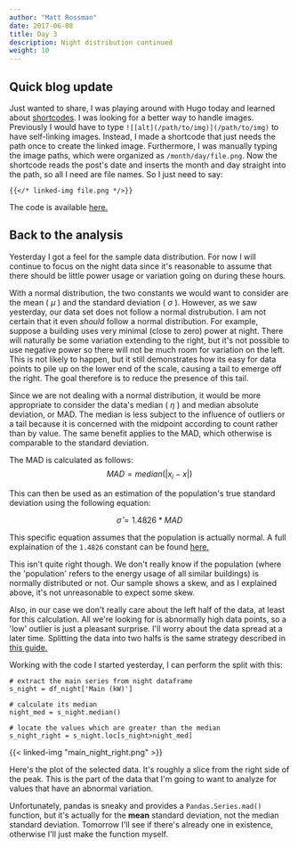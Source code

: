 ```yaml
---
author: "Matt Rossman"
date: 2017-06-08
title: Day 3
description: Night distribution continued
weight: 10
---
```


## Quick blog update
Just wanted to share, I was playing around with Hugo today and learned about [shortcodes](http://gohugo.io/extras/shortcodes/). I was looking for a better way to handle images. Previously I would have to type `![[alt](/path/to/img)](/path/to/img)` to have self-linking images. Instead, I made a shortcode that just needs the path once to create the linked image. Furthermore, I was manually typing the image paths, which were organized as `/month/day/file.png`. Now the shortcode reads the post's date and inserts the month and day straight into the path, so all I need are file names. So I just need to say:

	{{</* linked-img file.png */>}}

The code is available [here.](https://github.com/mattrossman/energize-andover-blog/blob/master/layouts/shortcodes/linked-img.html)


## Back to the analysis
Yesterday I got a feel for the sample data distribution. For now I will continue to focus on the night data since it's reasonable to assume that there should be little power usage or variation going on during these hours.

With a normal distribution, the two constants we would want to consider are the mean ( $\mu$ ) and the standard deviation ( $\sigma$ ). However, as we saw yesterday, our data set does not follow a normal distrubution. I am not certain that it even *should* follow a normal distribution. For example, suppose a building uses very minimal (close to zero) power at night. There will naturally be some variation extending to the right, but it's not possible to use negative power so there will not be much room for variation on the left. This is not likely to happen, but it still demonstrates how its easy for data points to pile up on the lower end of the scale, causing a tail to emerge off the right. The goal therefore is to reduce the presence of this tail.

Since we are not dealing with a normal distribution, it would be more appropriate to consider the data's median ( $\eta$ ) and median absolute deviation, or MAD. The median is less subject to the influence of outliers or a tail because it is concerned with the midpoint according to count rather than by value. The same benefit applies to the MAD, which otherwise is comparable to the standard deviation.

The MAD is calculated as follows:
$$ MAD = median( | x_{i} - x | )$$

This can then be used as an estimation of the population's true standard deviation using the following equation:

$$ \hat{\sigma}=1.4826*MAD $$

This specific equation assumes that the population is actually normal. A full explaination of the `1.4826` constant can be found [here.](https://en.wikipedia.org/wiki/Median_absolute_deviation#Relation_to_standard_deviation)

This isn't quite right though. We don't really know if the population (where the 'population' refers to the energy usage of all similar buildings) is normally distributed or not. Our sample shows a skew, and as I explained above, it's not unreasonable to expect some skew.

Also, in our case we don't really care about the left half of the data, at least for this calculation. All we're looking for is abnormally high data points, so a 'low' outlier is just a pleasant surprise. I'll worry about the data spread at a later time. Splitting the data into two halfs is the same strategy described in [this guide.](https://eurekastatistics.com/using-the-median-absolute-deviation-to-find-outliers/)

Working with the code I started yesterday, I can perform the split with this:

	# extract the main series from night dataframe
	s_night = df_night['Main (kW)']

	# calculate its median
	night_med = s_night.median()

	# locate the values which are greater than the median
	s_night_right = s_night.loc[s_night>night_med]


{{< linked-img "main_night_right.png" >}}

Here's the plot of the selected data. It's roughly a slice from the right side of the peak. This is the part of the data that I'm going to want to analyze for values that have an abnormal variation.

Unfortunately, pandas is sneaky and provides a `Pandas.Series.mad()` function, but it's actually for the **mean** standard deviation, not the median standard deviation. Tomorrow I'll see if there's already one in existence, otherwise I'll just make the function myself.
